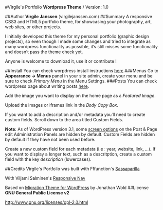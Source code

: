 #Virgile's Portfolio
**Wordpress Theme** / Version: 1.0

##Author
**Virgile Janssen** (virgilejanssen.com)
##Summary
A responsive CSS3 and HTML5 portfolio theme, for showcasing your photography, art, web sites, or other projects.

I initially developed this theme for my personal portfolio (graphic design projects), so even though I made some changes and tried to integrate as many wordpress functionality as possible, it’s still misses some functionality and doesn’t pass the theme check yet.
 
Anyone is welcome to download it, use it or contribute !

##Install
You can check worpdress install instructions [here](http://codex.wordpress.org/Using_Themes#Adding_New_Themes)
###Menus
Go to **Appearance -> Menus** panel in your site admin, create your menu and be sure to check *Primary Menu* in the Menu Settings.
###Posts
You can check wordpress page about writing posts [here](http://codex.wordpress.org/Writing_Posts).

Add the image you want to display on the home page as a *Featured Image*.

Upload the images or iframes link in the *Body Copy Box*.

If you want to add a description and/or metadata you'll need to create custom fields. 
Scroll down to the area titled Custom Fields.

**Note:** As of WordPress version 3.1, some [screen options](http://codex.wordpress.org/Administration_Panels#Screen_Options) on the Post & Page edit Administration Panels are hidden by default. Custom Fields are hidden by default if they have not been used before.

Create a new custom field for each metadata (i.e : year, website, link, ...). If you want to display a longer text, such as a descritption, create a custom field with the key *description* (lowercases).

##Credits
Virgile's Portfolio was built with Fffunction's [Sassaparilla](http://sass.fffunction.co)

With Viljami Salminen's [Responsive Nav](https://github.com/viljamis/responsive-nav.js)

Based on [Migration Theme for WordPress](https://github.com/sirjonathan/migration-theme**) by Jonathan Wold
##License
**GNU General Public License v2**

http://www.gnu.org/licenses/gpl-2.0.html
